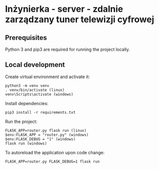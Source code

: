 # Inżynierka - server - zdalnie zarządzany tuner telewizji cyfrowej

## Prerequisites
Python 3 and pip3 are required for running the project locally.

## Local development
Create virtual environment and activate it:
```
python3 -m venv venv
. venv/bin/activate (linux)
venv\Scripts\activate (windows)
```

Install dependencies:
```
pip3 install -r requirements.txt
```

Run the project:
```
FLASK_APP=router.py flask run (linux)
$env:FLASK_APP = "router.py" (windows)
$env:FLASK_DEBUG = "1" (windows)
flask run (windows)
```

To autoreload the application upon code change:
```
FLASK_APP=router.py FLASK_DEBUG=1 flask run
```
